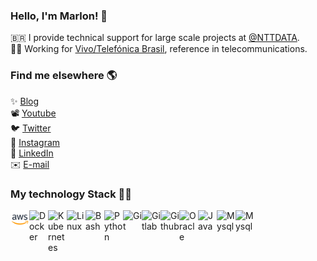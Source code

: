 ### Hello, I'm Marlon! 👋

🇧🇷	I provide technical support for large scale projects at [@NTTDATA](https://github.com/NTTDATA). <br>
👩‍💻	Working for [Vivo/Telefónica Brasil](https://github.com/telefonica), reference in telecommunications. <br>

### Find me elsewhere 🌎

✨	[Blog](https://m4rlonalvesilva.hashnode.dev) <br>
📽️	[Youtube](https://www.youtube.com/channel/UC1yOfZ5sa66GA7FJ6fWdPcA) <br>
🐦	[Twitter](https://twitter.com/m4rlonalvesilva) <br>
📸	[Instagram](https://www.instagram.com/m4rlonalvesilva) <br>
💼	[LinkedIn](https://www.linkedin.com/in/m4rlonalvesilva) <br>
✉️	[E-mail](mailto:marlonesx@gmail.com) <br>

### My technology Stack 👩‍💻

<img align="left" alt="AWS" width="30px" src="https://raw.githubusercontent.com/github/explore/fbceb94436312b6dacde68d122a5b9c7d11f9524/topics/aws/aws.png" />
<img align="left" alt="Docker" width="30px" src="https://cdn.jsdelivr.net/gh/devicons/devicon/icons/docker/docker-original.svg" />
<img align="left" alt="Kubernetes" width="30px" src="https://cdn.jsdelivr.net/gh/devicons/devicon/icons/kubernetes/kubernetes-plain.svg" />
<img align="left" alt="Linux" width="30px" src="https://cdn.jsdelivr.net/gh/devicons/devicon/icons/linux/linux-original.svg" />
<img align="left" alt="Bash" width="30px" src="https://cdn.jsdelivr.net/gh/devicons/devicon/icons/bash/bash-original.svg" />
<img align="left" alt="Python" width="30px" src="https://cdn.jsdelivr.net/gh/devicons/devicon/icons/python/python-original.svg" />
<img align="left" alt="Git" width="30px" src="https://cdn.jsdelivr.net/gh/devicons/devicon/icons/git/git-original.svg" />
<img align="left" alt="Gitlab" width="30px" src="https://cdn.jsdelivr.net/gh/devicons/devicon/icons/gitlab/gitlab-original.svg" />
<img align="left" alt="Github" width="30px" src="https://cdn.jsdelivr.net/gh/devicons/devicon/icons/github/github-original.svg" />
<img align="left" alt="Oracle" width="30px" src="https://cdn.jsdelivr.net/gh/devicons/devicon/icons/oracle/oracle-original.svg" />
<img align="left" alt="Java" width="30px" src="https://cdn.jsdelivr.net/gh/devicons/devicon/icons/java/java-original.svg" />
<img align="left" alt="Mysql" width="30px" src="https://cdn.jsdelivr.net/gh/devicons/devicon/icons/mysql/mysql-original.svg" />
<img align="left" alt="Mysql" width="30px" src="https://cdn.jsdelivr.net/gh/devicons/devicon/icons/mysql/mysql-original.svg" />
<img align="left" alt="Mysql" width="30px" src="https://cdn.jsdelivr.net/gh/devicons/devicon/icons/terraform/terraform-original.svg />

<br />
<br />
